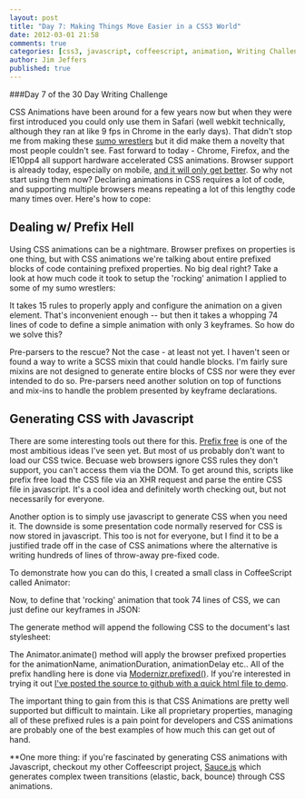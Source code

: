```yaml
---
layout: post
title: "Day 7: Making Things Move Easier in a CSS3 World"
date: 2012-03-01 21:58
comments: true
categories: [css3, javascript, coffeescript, animation, Writing Challenge]
author: Jim Jeffers
published: true
---
```


###Day 7 of the 30 Day Writing Challenge

CSS Animations have been around for a few years now but when they were first introduced you could only use them in Safari (well webkit technically, although they ran at like 9 fps in Chrome in the early days). That didn't stop me from making these [sumo wrestlers](http://sumocreations.com) but it did make them a novelty that most people couldn't see. Fast forward to today - Chrome, Firefox, and the IE10pp4 all support hardware accelerated CSS animations. Browser support is already today, especially on mobile, [and it will only get better](http://caniuse.com/#feat=css-animation). So why not start using them now? Declaring animations in CSS requires a lot of code, and supporting multiple browsers means repeating a lot of this lengthy code many times over. Here's how to cope:

## Dealing w/ Prefix Hell

Using CSS animations can be a nightmare. Browser prefixes on properties is one thing, but with CSS animations we're talking about entire prefixed blocks of code containing prefixed properties. No big deal right? Take a look at how much code it took to setup the 'rocking' animation I applied to some of my sumo wrestlers:
<!--more-->
<script src="https://gist.github.com/1883460.js?file=sumo_balancing.css"></script>

It takes 15 rules to properly apply and configure the animation on a given element. That's inconvenient enough -- but then it takes a whopping 74 lines of code to define a simple animation with only 3 keyframes. So how do we solve this?

Pre-parsers to the rescue? Not the case - at least not yet. I haven't seen or found a way to write a SCSS mixin that could handle blocks. I'm fairly sure mixins are not designed to generate entire blocks of CSS nor were they ever intended to do so. Pre-parsers need another solution on top of functions and mix-ins to handle the problem presented by keyframe declarations.

## Generating CSS with Javascript

There are some interesting tools out there for this. [Prefix free](http://leaverou.github.com/prefixfree/) is one of the most ambitious ideas I've seen yet. But most of us probably don't want to load our CSS twice. Becuase web browsers ignore CSS rules they don't support, you can't access them via the DOM. To get around this, scripts like prefix free load the CSS file via an XHR request and parse the entire CSS file in javascript. It's a cool idea and definitely worth checking out, but not necessarily for everyone.

Another option is to simply use javascript to generate CSS when you need it. The downside is some presentation code normally reserved for CSS is now stored in javascript. This too is not for everyone, but I find it to be a justified trade off in the case of CSS animations where the alternative is writing hundreds of lines of throw-away pre-fixed code.

To demonstrate how you can do this, I created a small class in CoffeeScript called Animator:

<script src="https://gist.github.com/1883460.js?file=animator.coffee"></script>

Now, to define that 'rocking' animation that took 74 lines of CSS, we can just define our keyframes in JSON:

<script src="https://gist.github.com/1883460.js?file=ready.coffee"></script>

The generate method will append the following CSS to the document's last stylesheet:

<script src="https://gist.github.com/1883460.js?file=generated_animation.css"></script>

The Animator.animate() method will apply the browser prefixed properties for the animationName, animationDuration, animationDelay etc.. All of the prefix handling here is done via [Modernizr.prefixed()](http://www.modernizr.com/docs/#prefixed). If you're interested in trying it out [I've posted the source to github with a quick html file to demo](https://github.com/jimjeffers/Animator.js).

The important thing to gain from this is that CSS Animations are  pretty well supported but difficult to maintain. Like all proprietary properties, managing all of these prefixed rules is a pain point for developers and CSS animations are probably one of the best examples of how much this can get out of hand.

**One more thing: if you're fascinated by generating CSS animations with Javascript, checkout my other Coffeescript project, [Sauce.js](https://github.com/jimjeffers/Sauce) which generates complex tween transitions (elastic, back, bounce) through CSS animations.
